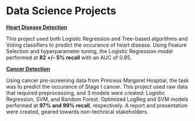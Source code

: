 # Data Science Projects

**[Heart Disease Detection](../master/HeartDisease.ipynb)**

This project used both Logistic Regression and Tree-based algorithms and Voting classifiers to predict the occurance of heart disease. Using Feature Selection and hyperparameter tuning, the Logistic Regression model performed at **82 +/- 5% recall** with an AUC of 0.85.
 
 **[Cancer Detection](../master/CancerDetection.ipynb)**

Using cancer pre-screening data from Princess Margaret Hosptial, the task was to predict the occurance of Stage I cancer. This project used raw data that required preprocessing, and 3 models were created: Logistic Regression, SVM, and Random Forest. Optimized LogReg and SVM models performed at **97% and 99% recall**, respectively. A report and presentation were created, geared towards non-technical stakeholders.
